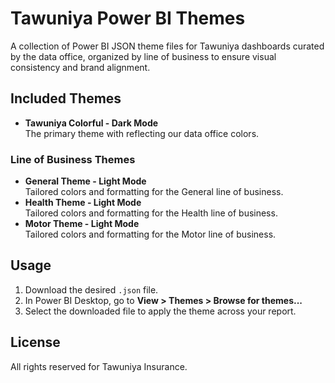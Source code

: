 # Tawuniya Power BI Themes

A collection of Power BI JSON theme files for Tawuniya dashboards curated by the data office, organized by line of business to ensure visual consistency and brand alignment.

## Included Themes

- **Tawuniya Colorful - Dark Mode**  
  The primary theme with reflecting our data office colors.

### Line of Business Themes

- **General Theme - Light Mode**  
  Tailored colors and formatting for the General line of business.
- **Health Theme - Light Mode**  
  Tailored colors and formatting for the Health line of business.
- **Motor Theme - Light Mode**  
  Tailored colors and formatting for the Motor line of business.

## Usage

1. Download the desired `.json` file.
2. In Power BI Desktop, go to **View > Themes > Browse for themes...**
3. Select the downloaded file to apply the theme across your report.

## License

All rights reserved for Tawuniya Insurance.
